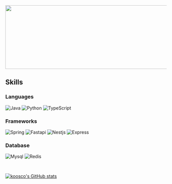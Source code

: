 <a href="https://github.com/devxb/gitanimals">
  <img src="https://render.gitanimals.org/lines/koosco?pet-id=1" width="1000" height="200"/>
</a>

## Skills
### Languages
![Java](https://img.shields.io/badge/java-4C7491.svg?style=for-the-badge&logo=java&logoColor=white)
![Python](https://img.shields.io/badge/python-3776AB.svg?style=for-the-badge&logo=python&logoColor=white)
![TypeScript](https://img.shields.io/badge/typescript-%23007ACC.svg?style=for-the-badge&logo=typescript&logoColor=white)

### Frameworks
![Spring](https://img.shields.io/badge/spring-6DB33F.svg?style=for-the-badge&logo=spring&logoColor=white)
![Fastapi](https://img.shields.io/badge/fastapi-009184.svg?style=for-the-badge&logo=fastapi&logoColor=white)
![Nestjs](https://img.shields.io/badge/nestjs-D9224C.svg?style=for-the-badge&logo=nestjs&logoColor=white)
![Express](https://img.shields.io/badge/express-000000.svg?style=for-the-badge&logo=express&logoColor=white)

### Database
![Mysql](https://img.shields.io/badge/mysql-42759C.svg?style=for-the-badge&logo=mysql&logoColor=white)
![Redis](https://img.shields.io/badge/redis-D12E26.svg?style=for-the-badge&logo=redis&logoColor=white)

<br>

[![koosco's GitHub stats](https://github-readme-stats.vercel.app/api?username=koosco)](https://github.com/koosco/github-readme-stats)


<!--
**koosco/koosco** is a ✨ _special_ ✨ repository because its `README.md` (this file) appears on your GitHub profile.

Here are some ideas to get you started:

- 🔭 I’m currently working on ...
- 🌱 I’m currently learning ...
- 👯 I’m looking to collaborate on ...
- 🤔 I’m looking for help with ...
- 💬 Ask me about ...
- 📫 How to reach me: ...
- 😄 Pronouns: ...
- ⚡ Fun fact: ...
-->
